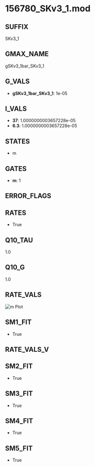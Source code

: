 # 156780_SKv3_1.mod

## SUFFIX

SKv3_1

## GMAX_NAME

gSKv3_1bar_SKv3_1

## G_VALS

- **gSKv3_1bar_SKv3_1**: 1e-05

## I_VALS

- **37**: 1.0000000003657228e-05
- **6.3**: 1.0000000003657228e-05

## STATES

- m

## GATES

- **m**: 1

## ERROR_FLAGS


## RATES

- True

## Q10_TAU

1.0

## Q10_G

1.0

## RATE_VALS

![m Plot](/Users/pbozelos/Dropbox/icg-Chai-Panos/supermodels/output_markdown_files/K/156780_SKv3_1.mod/images/m.png)

## SM1_FIT

- True

## RATE_VALS_V

## SM2_FIT

- True

## SM3_FIT

- True

## SM4_FIT

- True

## SM5_FIT

- True

